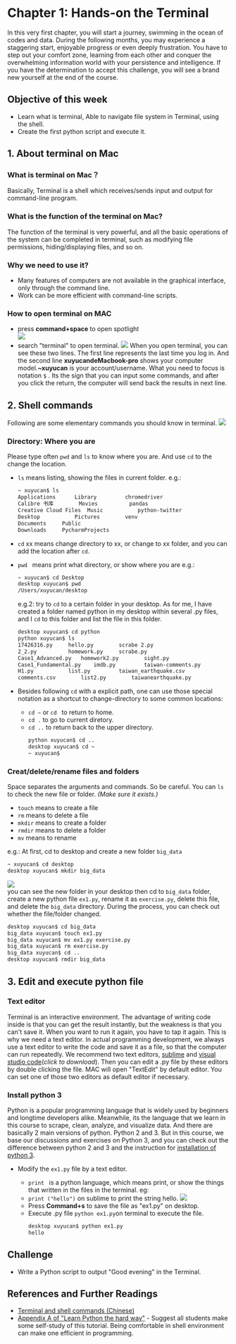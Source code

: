 # Chapter 1: Hands-on the Terminal

In this very first chapter, you will start a journey, swimming in the ocean of codes and data. During the following months, you may experience a staggering start, enjoyable progress or even deeply frustration. You have to step out your comfort zone, learning from each other and conquer the overwhelming information world with your persistence and intelligence. If you have the determination to accept this challenge, you will see a brand new yourself at the end of the course.

## Objective of this week

* Learn what is terminal, Able to navigate file system in Terminal, using the shell.
* Create the first python script and execute it.

## 1. About terminal on Mac

### What is terminal on Mac？

Basically, Terminal is a shell which receives/sends input and output for command-line program.

### What is the function of the terminal on Mac?

The function of the terminal is very powerful, and all the basic operations of the system can be completed in terminal, such as modifying file permissions, hiding/displaying files, and so on.

### Why we need to use it?

* Many features of computers are not available in the graphical interface, only through the command line.
* Work can be more efficient with command-line scripts.

### How to open terminal on MAC

* press **command+space** to open spotlight  
![](assets/Chapter1-terminal%20search.png)
* search "terminal" to open terminal.
![](/assets/terminal%20interface%202018-07-20%20%E4%B8%8B%E5%8D%882.01.53.png) 
When you open terminal, you can see these two lines. The first line represents the last time you log in. And the second line **xuyucandeMacbook-pro** shows your computer model.**~xuyucan** is your account/username. What you need to focus is notation `$` . Its the sign that you can input some commands, and after you click the return, the computer will send back the results in next line.

## 2. Shell commands

Following are some elementary commands you should know in terminal.
![](/assets/terminal%20commands%202018-07-20%20%E4%B8%8B%E5%8D%882.48.27.png)

### Directory: Where you are 

Please type often `pwd` and `ls` to know where you are. And use `cd` to the change the location.

* `ls` means listing, showing the files in current folder. e.g.: 

  ```bash
  ~ xuyucan$ ls
  Applications		Library			chromedriver
  Calibre 书库		Movies			pandas
  Creative Cloud Files	Music			python-twitter
  Desktop			Pictures		venv
  Documents		Public
  Downloads		PycharmProjects
  ```

* `cd` xx means change directory to xx, or change to xx folder, and you can add the location after `cd`.

* `pwd ` means print what directory, or show where you are
  e.g.:
    ```bash
    ~ xuyucan$ cd Desktop
    desktop xuyucan$ pwd 
    /Users/xuyucan/desktop
    ```
  e.g.2: try to `cd` to a certain folder in your desktop. As for me, I have created a folder named python in my desktop within several .py files, and I `cd` to this folder and list the file in this folder.  
    ```bash  
    desktop xuyucan$ cd python
    python xuyucan$ ls
    17426316.py		hello.py		scrabe 2.py
    2_2.py			homework.py		scrabe.py
    Case1_Advanced.py	homework2.py		sight.py
    Case1_Fundamental.py	imdb.py			taiwan-comments.py
    H1.py			list.py			taiwan_earthquake.csv
    comments.csv		list2.py		taiwanearthquake.py
    ```
* Besides following `cd` with a explicit path, one can use those special notation as a shortcut to change-directory to some common locations:
  * `cd ~` or `cd ` to return to home.  
  * `cd .` to go to current diretory.
  * `cd ..` to return back to the upper directory.
      ```bash
      python xuyucan$ cd ..
      desktop xuyucan$ cd ~
      ~ xuyucan$
      ```

### Creat/delete/rename files and folders 

Space separates the arguments and commands. So be careful. You can `ls` to check the new file or folder. *(Make sure it exists.)*

* `touch` means to create a file
* `rm` means to delete a file
* `mkdir` means to create a folder
* `rmdir` means to delete a folder
* `mv` means to rename 

e.g.: At first, cd to desktop and create a new folder `big_data`

  ```bash
  ~ xuyucan$ cd desktop
  desktop xuyucan$ mkdir big_data
  ```

![](/assets/folder%202018-07-20%20%E4%B8%8B%E5%8D%884.25.42.png)   
you can see the new folder in your desktop
then cd to `big_data` folder, create a new python file `ex1.py`, rename it as `exercise.py`, delete this file, and delete the `big_data` directory. During the process, you can check out whether the file/folder changed.
  ```bash
  desktop xuyucan$ cd big_data
  big_data xuyucan$ touch ex1.py
  big_data xuyucan$ mv ex1.py exercise.py
  big_data xuyucan$ rm exercise.py
  big_data xuyucan$ cd ..
  desktop xuyucan$ rmdir big_data
  ```

## 3. Edit and execute python file

### Text editor
Terminal is an interactive environment. The advantage of writing code inside is that you can get the result instantly, but the weakness is that you can't save it. When you want to run it again, you have to tap it again. This is why we need a text editor. In actual programming development, we always use a text editor to write the code and save it as a file, so that the computer can run repeatedly.
We recommend two text editors, [sublime](https://www.sublimetext.com/) and [visual studio code](https://code.visualstudio.com/)(*click to download*). Then you can edit a .py file by these editors by double clicking the file. MAC will open "TextEdit" by default editor. You can set one of those two editors as default editor if necessary.

### Install python 3
Python is a popular programming language that is widely used by beginners and longtime developers alike. Meanwhile, its the language that we learn in this course to scrape, clean, analyze, and visualize data.  And there are basically 2 main versions of python. Python 2 and 3. But in this course, we base our discussions and exercises on Python 3, and you can check out the difference between python 2 and 3 and the instruction for [installation of python 3](Users/xuyucan/Documents/python-for-data-and-media-communication-gitbook/first-question.md).

* Modify the `ex1.py` file by a text editor.

  * `print ` is a python language, which means print, or show the things that written in the files in the terminal. eg:
  * `print ("hello")` on sublime to print the string hello.
![](/assets/sublime.png)  
  * Press **Command+s** to save the file as "ex1.py" on desktop.
  * Execute .py file
  `python ex1.py`on terminal to execute the file.
    ```bash
    desktop xuyucan$ python ex1.py
    hello
    ```

## Challenge

* Write a Python script to output "Good evening" in the Terminal.

## References and Further Readings

* [Terminal and shell commands (Chinese)](https://carolhsu.gitbooks.io/django-girls-tutorial-traditional-chiness/content/intro_to_command_line/README.html)
* [Appendix A of "Learn Python the hard way"](https://learnpythonthehardway.org/python3/appendixa.html) - Suggest all students make some self-study of this tutorial. Being comfortable in shell environment can make one efficient in programming. 
